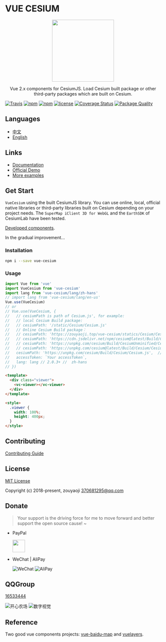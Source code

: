 # VUE CESIUM

<p align="center">
  <img src="https://zouyaoji.top/vue-cesium/favicon.png" width="200px">
</p>
<p align="center">Vue 2.x components for CesiumJS. Load Cesium built package or other third-party packages which are built on Cesium.</p>

[![Travis](https://img.shields.io/travis/zouyaoji/vue-cesium?style=plastic)](https://travis-ci.org/zouyaoji/vue-cesium)
[![npm](https://img.shields.io/npm/v/vue-cesium?style=plastic)](https://www.npmjs.com/package/vue-cesium)
[![npm](https://img.shields.io/npm/dm/vue-cesium?style=plastic)](https://www.npmjs.com/package/vue-cesium)
[![license](https://img.shields.io/github/license/zouyaoji/vue-cesium?style=plastic)](https://github.com/zouyaoji/vue-cesium/blob/master/LICENSE)
[![Coverage Status](https://img.shields.io/coveralls/github/zouyaoji/vue-cesium?style=plastic)](https://coveralls.io/github/zouyaoji/vue-cesium?branch=master)
[![Package Quality](https://npm.packagequality.com/shield/vue-cesium.svg)](https://packagequality.com/#?package=vue-cesium)

## Languages

- [中文](https://github.com/zouyaoji/vue-cesium/blob/master/README.zh.md)
- [English](https://github.com/zouyaoji/vue-cesium/blob/master/README.md)

## Links

- [Documentation](https://zouyaoji.top/vue-cesium)
- [Official Demo](https://sandcastle.cesium.com/)
- [More examples](https://github.com/zouyaoji/vue-cesium-demo)

## Get Start

`VueCesium` using the built CesiumJS library. You can use online, local, official native libraries or third-party libraries built on Cesium depending on your project needs. The `SuperMap iClient 3D for WebGL` and the `EarthSDK` of CesiumLab have been tested.

[Developed components](https://github.com/zouyaoji/vue-cesium/blob/master/src/utils/nameClassMap.js).

In the gradual improvement...

### Installation

```bash
npm i --save vue-cesium
```

### Usage

```js
import Vue from 'vue'
import VueCesium from 'vue-cesium'
import lang from 'vue-cesium/lang/zh-hans'
// import lang from 'vue-cesium/lang/en-us'
Vue.use(VueCesium)
// or
// Vue.use(VueCesium, {
//   // cesiumPath is path of Cesium.js', for example:
//   // local Cesium Build package:
//   // cesiumPath: '/static/Cesium/Cesium.js'
//   // Online Cesium Build package：
//   // cesiumPath: 'https://zouyaoji.top/vue-cesium/statics/Cesium/Cesium.js'
//   // cesiumPath: 'https://cdn.jsdelivr.net/npm/cesium@latest/Build/Cesium/Cesium.js',
//   // cesiumPath: 'https://unpkg.com/cesium/Build/CesiumUnminified/Cesium.js',
//   // cesiumPath: 'https://unpkg.com/cesium@latest/Build/Cesium/Cesium.js',
//   cesiumPath: 'https://unpkg.com/cesium/Build/Cesium/Cesium.js',  // default
//   accessToken: `Your accessToken`,
//   lang: lang // 2.0.3+ //  zh-hans
// })
```

```html
<template>
  <div class="viewer">
    <vc-viewer></vc-viewer>
  </div>
</template>

<style>
  .viewer {
    width: 100%;
    height: 400px;
  }
</style>
```

## Contributing

[Contributing Guide](https://github.com/zouyaoji/vue-cesium/blob/master/CONTRIBUTING.md)

## License

[MIT License](https://opensource.org/licenses/MIT)

Copyright (c) 2018-present, zouyaoji <370681295@qq.com>

## Donate

> Your support is the driving force for me to move forward and better support the open source cause! ~

- PayPal

  <a href="https://www.paypal.me/zouyaoji" target="_blank"><img src="https://zouyaoji.top/vue-cesium/statics/assets/images/paypal.png" height="40" /></a>

- WeChat | AliPay

  ![WeChat](https://zouyaoji.top/vue-cesium/images/wechat.png) ![AliPay](https://zouyaoji.top/vue-cesium/images/alipay.png)

## QQGroup

[16533444](https://jq.qq.com/?_wv=1027&k=5BCrKOi)

![开心农场](https://zouyaoji.top/vue-cesium/statics/assets/images/开心农场.png) ![数字视觉](https://zouyaoji.top/vue-cesium/statics/assets/images/数字视觉.png)

## Reference

Two good vue components projects: [vue-baidu-map](https://github.com/Dafrok/vue-baidu-map) and [vuelayers](https://github.com/ghettovoice/vuelayers/).
